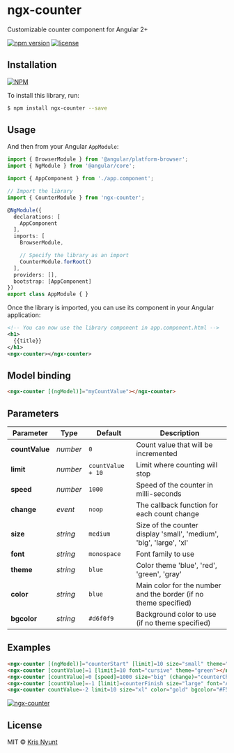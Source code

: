 # ngx-counter

Customizable counter component for Angular 2+

[![npm version](https://badge.fury.io/js/ngx-counter.svg)](https://badge.fury.io/js/ngx-counter)
[![license](https://img.shields.io/npm/l/ngx-counter.svg)](https://www.npmjs.com/package/ngx-counter)

## Installation

[![NPM](https://nodei.co/npm/ngx-counter.png?downloads=true&stars=true)](https://nodei.co/npm/ngx-counter/)

To install this library, run:

```bash
$ npm install ngx-counter --save
```

## Usage

And then from your Angular `AppModule`:

```typescript
import { BrowserModule } from '@angular/platform-browser';
import { NgModule } from '@angular/core';

import { AppComponent } from './app.component';

// Import the library
import { CounterModule } from 'ngx-counter';

@NgModule({
  declarations: [
    AppComponent
  ],
  imports: [
    BrowserModule,

    // Specify the library as an import
    CounterModule.forRoot()
  ],
  providers: [],
  bootstrap: [AppComponent]
})
export class AppModule { }
```

Once the library is imported, you can use its component in your Angular application:

```xml
<!-- You can now use the library component in app.component.html -->
<h1>
  {{title}}
</h1>
<ngx-counter></ngx-counter>
```

## Model binding

```html
<ngx-counter [(ngModel)]="myCountValue"></ngx-counter>
```

## Parameters

Parameter | Type | Default | Description 
--- | --- | --- | ---
**countValue** | *number* | `0` | Count value that will be incremented
**limit** | *number* | `countValue + 10` | Limit where counting will stop 
**speed** | *number* | `1000` | Speed of the counter in milli-seconds
**change** | *event* | `noop` | The callback function for each count change
**size** | *string* | `medium` | Size of the counter display 'small', 'medium', 'big', 'large', 'xl' 
**font** | *string* | `monospace` | Font family to use
**theme** | *string* | `blue` | Color theme 'blue', 'red', 'green', 'gray'
**color** | *string* | `blue` | Main color for the number and the border (if no theme specified)
**bgcolor** | *string* | `#d6f0f9` | Background color to use (if no theme specified)


## Examples

```html
<ngx-counter [(ngModel)]="counterStart" [limit]=10 size="small" theme="red"></ngx-counter>
<ngx-counter [countValue]=1 [limit]=10 font="cursive" theme="green"></ngx-counter>
<ngx-counter [countValue]=0 [speed]=1000 size="big" (change)="counterChanged($event)"></ngx-counter>
<ngx-counter [countValue]=-1 [limit]=counterFinish size="large" font="Arial" theme="gray"></ngx-counter>
<ngx-counter countValue=-2 limit=10 size="xl" color="gold" bgcolor="#F5F5DC"></ngx-counter>
```

[![ngx-counter](https://user-images.githubusercontent.com/351126/29777124-3bbe137a-8c4e-11e7-9918-71f2fbb1ac6a.png)](https://github.com/krisn/ngx-counter)

## License

MIT © [Kris Nyunt](mailto:kris.nyunt@gmail.com)
